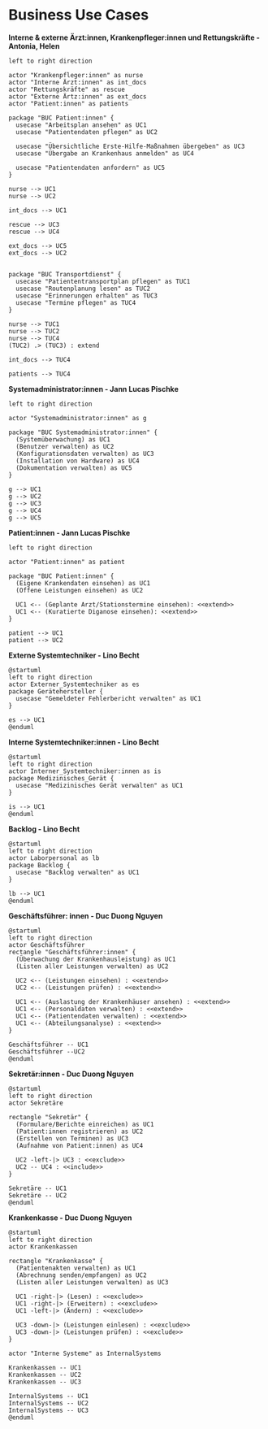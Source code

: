 # Business Use Cases

**Interne & externe Ärzt:innen, Krankenpfleger:innen und Rettungskräfte - Antonia, Helen**

```plantuml BUC Interne & externe Ärzt:innen, Krankenpfleger:innen und Rettungskräfte --
left to right direction

actor "Krankenpfleger:innen" as nurse
actor "Interne Ärzt:innen" as int_docs
actor "Rettungskräfte" as rescue
actor "Externe Ärtz:innen" as ext_docs
actor "Patient:innen" as patients

package "BUC Patient:innen" {
  usecase "Arbeitsplan ansehen" as UC1
  usecase "Patientendaten pflegen" as UC2

  usecase "Übersichtliche Erste-Hilfe-Maßnahmen übergeben" as UC3
  usecase "Übergabe an Krankenhaus anmelden" as UC4

  usecase "Patientendaten anfordern" as UC5
}

nurse --> UC1
nurse --> UC2

int_docs --> UC1

rescue --> UC3
rescue --> UC4

ext_docs --> UC5
ext_docs --> UC2


package "BUC Transportdienst" {
  usecase "Patiententransportplan pflegen" as TUC1
  usecase "Routenplanung lesen" as TUC2
  usecase "Erinnerungen erhalten" as TUC3
  usecase "Termine pflegen" as TUC4
}

nurse --> TUC1
nurse --> TUC2
nurse --> TUC4
(TUC2) .> (TUC3) : extend

int_docs --> TUC4

patients --> TUC4
```

**Systemadministrator:innen - Jann Lucas Pischke**

```plantuml BUC für Systemadministrator:innen
left to right direction

actor "Systemadministrator:innen" as g

package "BUC Systemadministrator:innen" {
  (Systemüberwachung) as UC1
  (Benutzer verwalten) as UC2
  (Konfigurationsdaten verwalten) as UC3
  (Installation von Hardware) as UC4
  (Dokumentation verwalten) as UC5
}

g --> UC1
g --> UC2
g --> UC3
g --> UC4
g --> UC5
```

**Patient:innen - Jann Lucas Pischke** 

```plantuml BUC Patient:innen
left to right direction

actor "Patient:innen" as patient

package "BUC Patient:innen" {
  (Eigene Krankendaten einsehen) as UC1
  (Offene Leistungen einsehen) as UC2

  UC1 <-- (Geplante Arzt/Stationstermine einsehen): <<extend>>
  UC1 <-- (Kuratierte Diganose einsehen): <<extend>>
}

patient --> UC1
patient --> UC2
```

**Externe Systemtechniker - Lino Becht**

```plantuml BUC Geraetehersteller
@startuml
left to right direction
actor Externer_Systemtechniker as es
package Gerätehersteller {
  usecase "Gemeldeter Fehlerbericht verwalten" as UC1
}

es --> UC1
@enduml
```

**Interne Systemtechniker:innen - Lino Becht**

```plantuml BUC Geraetehersteller
@startuml
left to right direction
actor Interner_Systemtechniker:innen as is
package Medizinisches_Gerät {
  usecase "Medizinisches Gerät verwalten" as UC1
}

is --> UC1
@enduml
```

**Backlog - Lino Becht**

```plantuml BUC Backlog
@startuml
left to right direction
actor Laborpersonal as lb
package Backlog {
  usecase "Backlog verwalten" as UC1
}

lb --> UC1
@enduml
```

**Geschäftsführer: innen - Duc Duong Nguyen**
```plantuml
@startuml
left to right direction
actor Geschäftsführer
rectangle "Geschäftsführer:innen" {
  (Überwachung der Krankenhausleistung) as UC1
  (Listen aller Leistungen verwalten) as UC2

  UC2 <-- (Leistungen einsehen) : <<extend>>
  UC2 <-- (Leistungen prüfen) : <<extend>>

  UC1 <-- (Auslastung der Krankenhäuser ansehen) : <<extend>>
  UC1 <-- (Personaldaten verwalten) : <<extend>>
  UC1 <-- (Patientendaten verwalten) : <<extend>>
  UC1 <-- (Abteilungsanalyse) : <<extend>>
}

Geschäftsführer -- UC1
Geschäftsführer --UC2
@enduml
```

**Sekretär:innen - Duc Duong Nguyen**
```plantuml
@startuml
left to right direction
actor Sekretäre

rectangle "Sekretär" {
  (Formulare/Berichte einreichen) as UC1
  (Patient:innen registrieren) as UC2
  (Erstellen von Terminen) as UC3
  (Aufnahme von Patient:innen) as UC4

  UC2 -left-|> UC3 : <<exclude>>
  UC2 -- UC4 : <<include>>
}

Sekretäre -- UC1
Sekretäre -- UC2
@enduml
```


**Krankenkasse - Duc Duong Nguyen**
```plantuml
@startuml
left to right direction
actor Krankenkassen

rectangle "Krankenkasse" {
  (Patientenakten verwalten) as UC1
  (Abrechnung senden/empfangen) as UC2
  (Listen aller Leistungen verwalten) as UC3

  UC1 -right-|> (Lesen) : <<exclude>>
  UC1 -right-|> (Erweitern) : <<exclude>>
  UC1 -left-|> (Ändern) : <<exclude>>

  UC3 -down-|> (Leistungen einlesen) : <<exclude>>
  UC3 -down-|> (Leistungen prüfen) : <<exclude>>
}

actor "Interne Systeme" as InternalSystems

Krankenkassen -- UC1
Krankenkassen -- UC2
Krankenkassen -- UC3

InternalSystems -- UC1
InternalSystems -- UC2
InternalSystems -- UC3
@enduml
```


